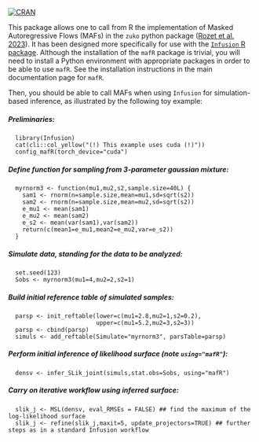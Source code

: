[![CRAN](https://www.r-pkg.org/badges/version-ago/mafR)](https://cran.r-project.org/web/packages/mafR)

This package allows one to call from R the implementation of Masked Autoregressive Flows (MAFs) in the `zuko` python package ([Rozet et al. 2023](dx.doi.org/10.5281/zenodo.7625672)).
It has been designed more specifically for use with the [`Infusion` R package](gitlab.mbb.univ-montp2.fr/francois/Infusion).
Although the installation of the `mafR` package is trivial, you will need to install a Python environment with appropriate packages in order to be able to use `mafR`.
See the installation instructions in the main documentation page for `mafR`. 

Then, you should be able to call MAFs when using `Infusion` for simulation-based inference, as illustrated by the following toy example:

##### Preliminaries:
```
  library(Infusion)
  cat(cli::col_yellow("(!) This example uses cuda (!)"))
  config_mafR(torch_device="cuda")
```
##### Define function for sampling from 3-parameter gaussian mixture:
```
  myrnorm3 <- function(mu1,mu2,s2,sample.size=40L) {
    sam1 <- rnorm(n=sample.size,mean=mu1,sd=sqrt(s2))
    sam2 <- rnorm(n=sample.size,mean=mu2,sd=sqrt(s2))
    e_mu1 <- mean(sam1)
    e_mu2 <- mean(sam2)
    e_s2 <- mean(var(sam1),var(sam2))
    return(c(mean1=e_mu1,mean2=e_mu2,var=e_s2))
  } 
```
##### Simulate data, standing for the data to be analyzed:
```
  set.seed(123)
  Sobs <- myrnorm3(mu1=4,mu2=2,s2=1) 
```
##### Build initial reference table of simulated samples:
```
  parsp <- init_reftable(lower=c(mu1=2.8,mu2=1,s2=0.2), 
                         upper=c(mu1=5.2,mu2=3,s2=3))
  parsp <- cbind(parsp)
  simuls <- add_reftable(Simulate="myrnorm3", parsTable=parsp)
```
##### Perform initial inference of likelihood surface (note  `using="mafR"`):
```  
  densv <- infer_SLik_joint(simuls,stat.obs=Sobs, using="mafR")  
```
##### Carry on iterative workflow using inferred surface:
```
  slik_j <- MSL(densv, eval_RMSEs = FALSE) ## find the maximum of the log-likelihood surface
  slik_j <- refine(slik_j,maxit=5, update_projectors=TRUE) ## further steps as in a standard Infusion workflow
```
